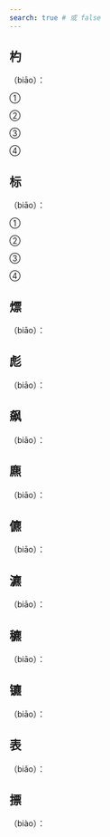 ```yaml
---
search: true # 或 false
---
```


## 杓

（biāo）：

➀

➁

➂

➃

## 标

（biāo）：

➀

➁

➂

➃

## 熛

（biāo）：

## 彪

（biāo）：

## 飙

（biāo）：

## 麃

（biāo）：

## 儦

（biāo）：

## 瀌

（biāo）：

## 穮

（biāo）：

## 镳

（biāo）：

## 表

（biǎo）：

## 摽

（biào）：
